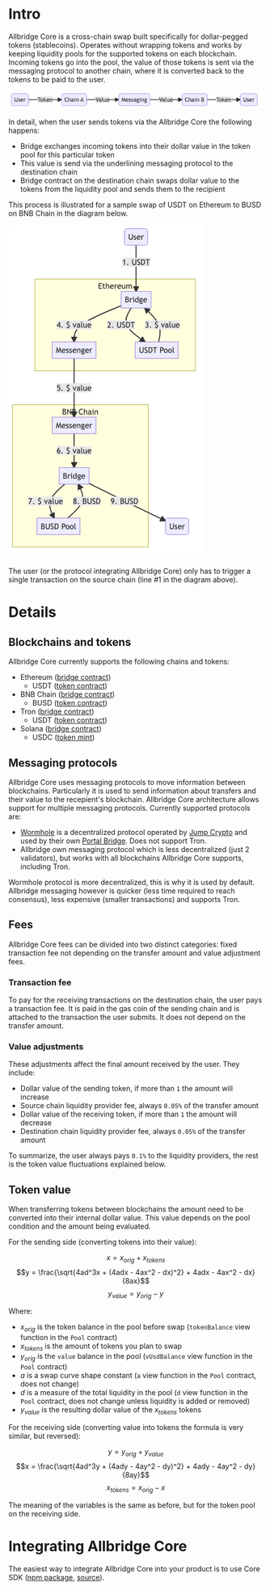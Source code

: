 # Intro
Allbridge Core is a cross-chain swap built specifically for dollar-pegged tokens (stablecoins). Operates without wrapping tokens and works by keeping liquidity pools for the supported tokens on each blockchain. Incoming tokens go into the pool, the value of those tokens is sent via the messaging protocol to another chain, where it is converted back to the tokens to be paid to the user.

![Simple Diagram](/img/simple.png)

In detail, when the user sends tokens via the Allbridge Core the following happens:

- Bridge exchanges incoming tokens into their dollar value in the token pool for this particular token
- This value is send via the underlining messaging protocol to the destination chain
- Bridge contract on the destination chain swaps dollar value to the tokens from the liquidity pool and sends them to the recipient

This process is illustrated for a sample swap of USDT on Ethereum to BUSD on BNB Chain in the diagram below.

![Architecture Diagram](/img/architecture.png)

The user (or the protocol integrating Allbridge Core) only has to trigger a single transaction on the source chain (line #1 in the diagram above).

# Details

## Blockchains and tokens
Allbridge Core currently supports the following chains and tokens:

- Ethereum ([bridge contract](https://etherscan.io/address/0xA314330482f325D38A83B492EF6B006224a3bea9))
    - USDT ([token contract](https://etherscan.io/token/0xdac17f958d2ee523a2206206994597c13d831ec7))
- BNB Chain ([bridge contract](https://bscscan.com/address/0x7E6c2522fEE4E74A0182B9C6159048361BC3260A))
    - BUSD ([token contract](https://bscscan.com/token/0xe9e7cea3dedca5984780bafc599bd69add087d56))
- Tron ([bridge contract](https://tronscan.io/#/contract/TTpGWvC1ixizai91gCnmMFyutkGS5ZcXK1))
    - USDT ([token contract](https://tronscan.io/#/token20/TR7NHqjeKQxGTCi8q8ZY4pL8otSzgjLj6t))
- Solana ([bridge contract](https://explorer.solana.com/address/brdgJFpUjC4jd1d7uZ1b9a8uiY65Xz6yyN3VYzrHNz7))
    - USDC ([token mint](https://explorer.solana.com/address/EPjFWdd5AufqSSqeM2qN1xzybapC8G4wEGGkZwyTDt1v))

## Messaging protocols
Allbridge Core uses messaging protocols to move information between blockchains. Particularly it is used to send information about transfers and their value to the recepient's blockchain. Allbridge Core architecture allows support for multiple messaging protocols. Currently supported protocols are:

- [Wormhole](https://jumpcrypto.com/compositions/wormhole/) is a decentralized protocol operated by [Jump Crypto](https://jumpcrypto.com/) and used by their own [Portal Bridge](https://www.portalbridge.com/). Does not support Tron.
- Allbridge own messaging protocol which is less decentralized (just 2 validators), but works with all blockchains Allbridge Core supports, including Tron.

Wormhole protocol is more decentralized, this is why it is used by default. Allbridge messaging however is quicker (less time required to reach consensus), less expensive (smaller transactions) and supports Tron.

## Fees

Allbridge Core fees can be divided into two distinct categories: fixed transaction fee not depending on the transfer amount and value adjustment fees.

### Transaction fee
To pay for the receiving transactions on the destination chain, the user pays a transaction fee. It is paid in the gas coin of the sending chain and is attached to the transaction the user submits. It does not depend on the transfer amount.

### Value adjustments
These adjustments affect the final amount received by the user. They include:

- Dollar value of the sending token, if more than `1` the amount will increase
- Source chain liquidity provider fee, always `0.05%` of the transfer amount
- Dollar value of the receiving token, if more than `1` the amount will decrease
- Destination chain liquidity provider fee, always `0.05%` of the transfer amount

To summarize, the user always pays `0.1%` to the liquidity providers, the rest is the token value fluctuations explained below.

## Token value

When transferring tokens between blockchains the amount need to be converted into their internal dollar value. This value depends on the pool condition and the amount being evaluated.

For the sending side (converting tokens into their value):

$$x = x_{orig} + x_{tokens}$$
$$y = \frac{\sqrt{4ad^3x + (4adx - 4ax^2 - dx)^2} + 4adx - 4ax^2 - dx}{8ax}$$
$$y_{value} = y_{orig} - y$$

Where:

- $x_{orig}$ is the token balance in the pool before swap (`tokenBalance` view function in the `Pool` contract)
- $x_{tokens}$ is the amount of tokens you plan to swap
- $y_{orig}$ is the `value` balance in the pool (`vUsdBalance` view function in the `Pool` contract)
- $a$ is a swap curve shape constant (`a` view function in the `Pool` contract, does not change)
- $d$ is a measure of the total liquidity in the pool (`d` view function in the `Pool` contract, does not change unless liquidity is added or removed)
- $y_{value}$ is the resulting dollar value of the $x_{tokens}$ tokens

For the receiving side (converting value into tokens the formula is very similar, but reversed):

$$y = y_{orig} + y_{value}$$
$$x = \frac{\sqrt{4ad^3y + (4ady - 4ay^2 - dy)^2} + 4ady - 4ay^2 - dy}{8ay}$$
$$x_{tokens} = x_{orig} - x$$

The meaning of the variables is the same as before, but for the token pool on the receiving side.

# Integrating Allbridge Core

The easiest way to integrate Allbridge Core into your product is to use Core SDK ([npm package](https://www.npmjs.com/package/@allbridge/bridge-core-sdk), [source](https://github.com/allbridge-io/allbridge-core-js-sdk)).